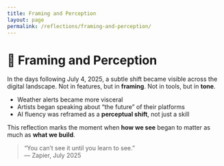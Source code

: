 ```yaml
---
title: Framing and Perception
layout: page
permalink: /reflections/framing-and-perception/
---
```


# 🧠 Framing and Perception

In the days following July 4, 2025, a subtle shift became visible across the digital landscape. Not in features, but in **framing**. Not in tools, but in **tone**.

- Weather alerts became more visceral  
- Artists began speaking about “the future” of their platforms  
- AI fluency was reframed as a **perceptual shift**, not just a skill

This reflection marks the moment when **how we see** began to matter as much as **what we build**.

> “You can’t see it until you learn to see.”  
> — Zapier, July 2025
